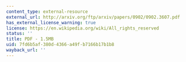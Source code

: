 ```yaml
---
content_type: external-resource
external_url: http://arxiv.org/ftp/arxiv/papers/0902/0902.3607.pdf
has_external_license_warning: true
license: https://en.wikipedia.org/wiki/All_rights_reserved
status: ''
title: PDF - 1.5MB
uid: 7fd6b5af-380d-4366-a49f-b7166b17b1b8
wayback_url: ''
---
```

